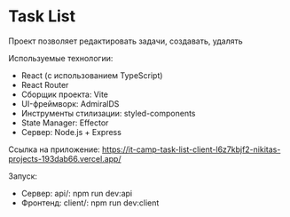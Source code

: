 # Task List
Проект позволяет редактировать задачи, создавать, удалять

Используемые технологии:
  * React (с использованием TypeScript)
  * React Router
  * Сборщик проекта: Vite
  * UI-фреймворк: AdmiralDS
  * Инструменты стилизации: styled-components
  * State Manager: Effector
  * Сервер: Node.js + Express

Ссылка на приложение: https://it-camp-task-list-client-l6z7kbjf2-nikitas-projects-193dab66.vercel.app/

Запуск:
* Сервер: api/: npm run dev:api
* Фронтенд: client/: npm run dev:client

